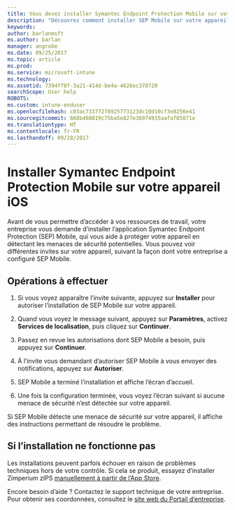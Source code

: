```yaml
---
title: Vous devez installer Symantec Endpoint Protection Mobile sur votre appareil iOS | Microsoft Docs
description: "Découvrez comment installer SEP Mobile sur votre appareil iOS."
keywords: 
author: barlanmsft
ms.author: barlan
manager: angrobe
ms.date: 09/25/2017
ms.topic: article
ms.prod: 
ms.service: microsoft-intune
ms.technology: 
ms.assetid: 7394ff8f-3a21-414d-be4a-4626ec370720
searchScope: User help
ROBOTS: 
ms.custom: intune-enduser
ms.openlocfilehash: c03ac73377278925773123dc10d10cf3e8256e41
ms.sourcegitcommit: 668b408819c75ba5e827e36974935aafaf85871e
ms.translationtype: HT
ms.contentlocale: fr-FR
ms.lasthandoff: 09/28/2017
---
```

# <a name="install-symantec-endpoint-protection-mobile-on-your-ios-device"></a>Installer Symantec Endpoint Protection Mobile sur votre appareil iOS

Avant de vous permettre d’accéder à vos ressources de travail, votre entreprise vous demande d’installer l’application Symantec Endpoint Protection (SEP) Mobile, qui vous aide à protéger votre appareil en détectant les menaces de sécurité potentielles. Vous pouvez voir différentes invites sur votre appareil, suivant la façon dont votre entreprise a configuré SEP Mobile.

## <a name="what-you-need-to-do"></a>Opérations à effectuer

1.  Si vous voyez apparaître l’invite suivante, appuyez sur **Installer** pour autoriser l’installation de SEP Mobile sur votre appareil.

2. Quand vous voyez le message suivant, appuyez sur **Paramètres**, activez **Services de localisation**, puis cliquez sur **Continuer**.

3. Passez en revue les autorisations dont SEP Mobile a besoin, puis appuyez sur **Continuer**.

4. À l’invite vous demandant d’autoriser SEP Mobile à vous envoyer des notifications, appuyez sur **Autoriser**.

5. SEP Mobile a terminé l’installation et affiche l’écran d’accueil.

6. Une fois la configuration terminée, vous voyez l’écran suivant si aucune menace de sécurité n’est détectée sur votre appareil.

Si SEP Mobile détecte une menace de sécurité sur votre appareil, il affiche des instructions permettant de résoudre le problème.

## <a name="if-the-installation-doesnt-work"></a>Si l’installation ne fonctionne pas

Les installations peuvent parfois échouer en raison de problèmes techniques hors de votre contrôle. Si cela se produit, essayez d’installer Zimperium zIPS [manuellement à partir de l’App Store](https://itunes.apple.com/app/sep-mobile/id695620821).

Encore besoin d’aide ? Contactez le support technique de votre entreprise. Pour obtenir ses coordonnées, consultez le [site web du Portail d’entreprise](https://portal.manage.microsoft.com).

